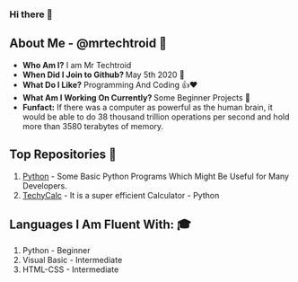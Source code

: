 ### Hi there 👋
## About Me - @mrtechtroid 📙
* <b>Who Am I?</b> I am Mr Techtroid
* <b>When Did I Join to Github? </b>May 5th 2020 🎂
* <b>What Do I Like?</b> Programming And Coding 👍❤️
* <b>What Am I Working On Currently? </b> Some Beginner Projects 🔭
* <b>Funfact:</b> If there was a computer as powerful as the human brain, it would be able to do 38 thousand trillion operations per second and hold more than 3580 terabytes of memory. 
## Top Repositories 📁
1. [Python](https://github.com/mrtechtroid/python) - Some Basic Python Programs Which Might Be Useful for Many Developers. 
2. [TechyCalc](https://github.com/mrtechtroid/techycalc) - It is a super efficient Calculator - Python

## Languages I Am Fluent With: 🎓
1. Python - Beginner 
2. Visual Basic - Intermediate
3. HTML-CSS - Intermediate





<!-- EasterEgg{Readme_has_some_secrets} -->
